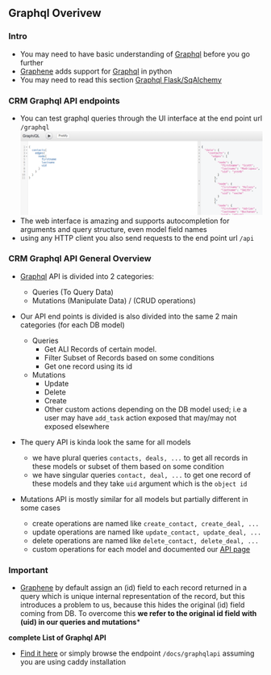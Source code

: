 ## Graphql Overivew

### Intro
- You may need to have basic understanding of [Graphql](http://graphql.org/learn/) before you go further
- [Graphene](http://docs.graphene-python.org) adds support for [Graphql](http://graphql.org/learn/) in python
- You may need to read this section [Graphql Flask/SqAlchemy](http://docs.graphene-python.org/projects/sqlalchemy/en/latest/tutorial/#creating-graphql-and-graphiql-views-in-flask)


### CRM Graphql API endpoints

- You can test graphql queries through the UI interface at the end point url ```/graphql```
![graphql interface](assets/graphql_query.png)
- The web interface is amazing and supports autocompletion for arguments and query structure, even model field names
- using any HTTP client you also send requests to the end point url ```/api```

### CRM Graphql API General Overview

- [Graphql](http://graphql.org/learn/) API is divided into 2 categories:
    - Queries (To Query Data)
    - Mutations (Manipulate Data) / (CRUD operations)

- Our API end points is divided is also divided into the same 2 main categories (for each DB model)
    - Queries
        - Get ALl Records of certain model.
        - Filter Subset of Records based on some conditions
        - Get one record using its id
    - Mutations
        - Update
        - Delete
        - Create
        - Other custom actions depending on the DB model used; i.e a
        user may have ```add_task``` action exposed that may/may not exposed
        elsewhere

- The query API is kinda look the same for all models
    - we have plural queries ```contacts, deals, ...``` to get all records in these models or subset of them based on some condition
    - we have singular queries ```contact, deal, ...``` to get one record of these models and they take ```uid``` argument which is the ```object id```

- Mutations API is mostly similar for all models but partially different in some cases
    - create operations are named like  ```create_contact, create_deal, ...```
    - update operations are named like  ```update_contact, update_deal, ...```
    - delete operations are named like  ```delete_contact, delete_deal, ...```
    - custom operations for each model and documented our [API page](GraphqlAPI.md)


### Important
- [Graphene](http://docs.graphene-python.org) by default assign an (id) field to each record returned
in a query which is unique internal representation of the record, but this introduces a problem
to us, because this hides the original (id) field coming from DB.
To overcome this **we refer to the original id field with (uid) in our queries and mutations***


**complete List of Graphql API**
- [Find it here](http://htmlpreview.github.io/?https://github.com/Incubaid/crm/blob/master/docs/graphqlapi/index.html) or simply browse the endpoint ```/docs/graphqlapi``` assuming you are using caddy installation
